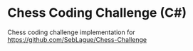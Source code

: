 # Chess Coding Challenge (C#)
Chess coding challenge implementation for https://github.com/SebLague/Chess-Challenge
